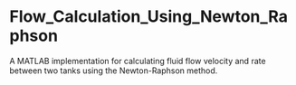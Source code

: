 # Flow_Calculation_Using_Newton_Raphson
A MATLAB implementation for calculating fluid flow velocity and rate between two tanks using the Newton-Raphson method.
